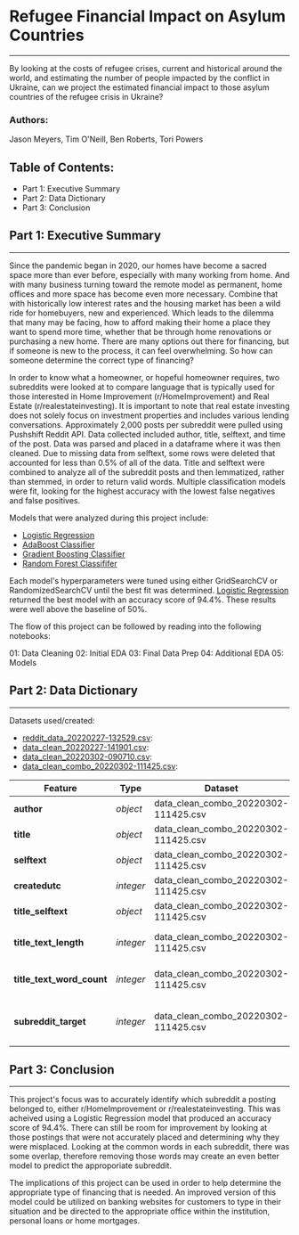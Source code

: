 #  Refugee Financial Impact on Asylum Countries
---

By looking at the costs of refugee crises, current and historical around the world, and estimating the number of people impacted by the conflict in Ukraine, can we project the estimated financial impact to those asylum countries of the refugee crisis in Ukraine?

### Authors:

Jason Meyers, Tim O'Neill, Ben Roberts, Tori Powers

## Table of Contents:

- Part 1: Executive Summary
- Part 2: Data Dictionary
- Part 3: Conclusion

## Part 1: Executive Summary
---
Since the pandemic began in 2020, our homes have become a sacred space more than ever before, especially with many working from home. And with many business turning toward the remote model as permanent, home offices and more space has become even more necessary. Combine that with historically low interest rates and the housing market has been a wild ride for homebuyers, new and experienced. Which leads to the dilemma that many may be facing, how to afford making their home a place they want to spend more time, whether that be through home renovations or purchasing a new home. There are many options out there for financing, but if someone is new to the process, it can feel overwhelming. So how can someone determine the correct type of financing? 

In order to know what a homeowner, or hopeful homeowner requires, two subreddits were looked at to compare language that is typically used for those interested in Home Improvement (r/HomeImprovement) and Real Estate (r/realestateinvesting). It is important to note that real estate investing does not solely focus on investment properties and includes various lending conversations. Approximately 2,000 posts per subreddit were pulled using Pushshift Reddit API.  Data collected included author, title, selftext, and time of the post.  Data was parsed and placed in a dataframe where it was then cleaned. Due to missing data from selftext, some rows were deleted that accounted for less than 0.5% of all of the data. Title and selftext were combined to analyze all of the subreddit posts and then lemmatized, rather than stemmed, in order to return valid words. Multiple classification models were fit, looking for the highest accuracy with the lowest false negatives and false positives. 

Models that were analyzed during this project include:

- [Logistic Regression](https://git.generalassemb.ly/powersjv/project_3/blob/3c22007a7d056a9b89e779dcea1dc88d32454d40/code/03_Models/03_Modeling_Logistic_Combo.ipynb)
- [AdaBoost Classifier](https://git.generalassemb.ly/powersjv/project_3/blob/3c22007a7d056a9b89e779dcea1dc88d32454d40/code/03_Models/03_Modeling_Boosting_Combo.ipynb)
- [Gradient Boosting Classifier](https://git.generalassemb.ly/powersjv/project_3/blob/3c22007a7d056a9b89e779dcea1dc88d32454d40/code/03_Models/03_Modeling_Boosting_Combo.ipynb)
- [Random Forest Classififer ](https://git.generalassemb.ly/powersjv/project_3/blob/3c22007a7d056a9b89e779dcea1dc88d32454d40/code/03_Models/03_Modeling_RandomForest_Combo.ipynb)

Each model's hyperparameters were tuned using either GridSearchCV or RandomizedSearchCV until the best fit was determined. [Logistic Regression](https://git.generalassemb.ly/powersjv/project_3/blob/3c22007a7d056a9b89e779dcea1dc88d32454d40/code/03_Models/03_Modeling_Logistic_Combo.ipynb) returned the best model with an accuracy score of 94.4%.  These results were well above the baseline of 50%. 

The flow of this project can be followed by reading into the following notebooks:

01: Data Cleaning
02: Initial EDA
03: Final Data Prep
04: Additional EDA
05: Models

## Part 2: Data Dictionary
---
Datasets used/created:

- [reddit_data_20220227-132529.csv](https://git.generalassemb.ly/powersjv/project_3/blob/3c22007a7d056a9b89e779dcea1dc88d32454d40/data/reddit_data_20220227-132529.csv): 
- [data_clean_20220227-141901.csv](https://git.generalassemb.ly/powersjv/project_3/blob/3c22007a7d056a9b89e779dcea1dc88d32454d40/data/data_clean_20220227-141901.csv):
- [data_clean_20220302-090710.csv](https://git.generalassemb.ly/powersjv/project_3/blob/3c22007a7d056a9b89e779dcea1dc88d32454d40/data/data_clean_20220302-090710.csv):
- [data_clean_combo_20220302-111425.csv](https://git.generalassemb.ly/powersjv/project_3/blob/3c22007a7d056a9b89e779dcea1dc88d32454d40/data/data_clean_combo_20220302-111425.csv): 

|Feature|Type|Dataset|Description|
|---|---|---|---|
|**author**|*object*|data_clean_combo_20220302-111425.csv|Posting author's username.| 
|**title**|*object*|data_clean_combo_20220302-111425.csv|Title of posting.|
|**selftext**|*object*|data_clean_combo_20220302-111425.csv|Body of posting.|
|**createdutc**|*integer*|data_clean_combo_20220302-111425.csv|Time of posting in Unix Epoch.|
|**title_selftext**|*object*|data_clean_combo_20220302-111425.csv|Title and Selftext combined.|
|**title_text_length**|*integer*|data_clean_combo_20220302-111425.csv|The charcter length of the title and selftext combined.|
|**title_text_word_count**|*integer*|data_clean_combo_20220302-111425.csv|The word count of the title and selftext combined.|
|**subreddit_target**|*integer*|data_clean_combo_20220302-111425.csv|Binarized Target: 0: r/HomeImprovement, 1: r/realestateinvesting.|


## Part 3: Conclusion
---
This project's focus was to accurately identify which subreddit a posting belonged to, either r/HomeImprovement or r/realestateinvesting. This was acheived using a Logistic Regression model that produced an accuracy score of 94.4%. There can still be room for improvement by looking at those postings that were not accurately placed and determining why they were misplaced. Looking at the common words in each subreddit, there was some overlap, therefore removing those words may create an even better model to predict the approporiate subreddit. 

The implications of this project can be used in order to help determine the appropriate type of financing that is needed. An improved version of this model could be utilized on banking websites for customers to type in their situation and be directed to the appropriate office within the institution, personal loans or home mortgages. 

